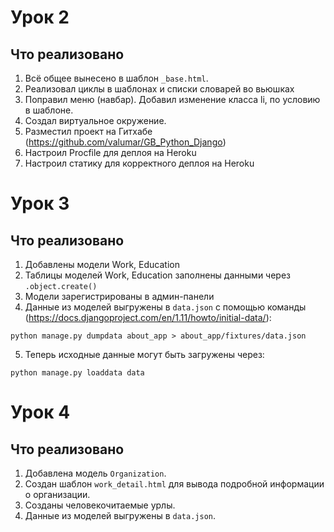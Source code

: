 # Урок 2

## Что реализовано

1. Всё общее вынесено в шаблон `_base.html`.
2. Реализовал циклы в шаблонах и списки словарей во вьюшках
3. Поправил меню (навбар). Добавил изменение класса li, по условию в шаблоне.
4. Создал виртуальное окружение.
5. Разместил проект на Гитхабе (https://github.com/valumar/GB_Python_Django)
6. Настроил Procfile для деплоя на Heroku
7. Настроил статику для корректного деплоя на Heroku

# Урок 3

## Что реализовано

1. Добавлены модели Work, Education
2. Таблицы моделей Work, Education заполнены данными через `.object.create()`
3. Модели зарегистрированы в админ-панели
4. Данные из моделей выгружены в `data.json` с помощью команды (https://docs.djangoproject.com/en/1.11/howto/initial-data/):

`python manage.py dumpdata about_app > about_app/fixtures/data.json`

5. Теперь исходные данные могут быть загружены через:

`python manage.py loaddata data`


# Урок 4

## Что реализовано

1. Добавлена модель `Organization`.
2. Создан шаблон `work_detail.html` для вывода подробной информации о организации.
3. Созданы человекочитаемые урлы.
4. Данные из моделей выгружены в `data.json`.
